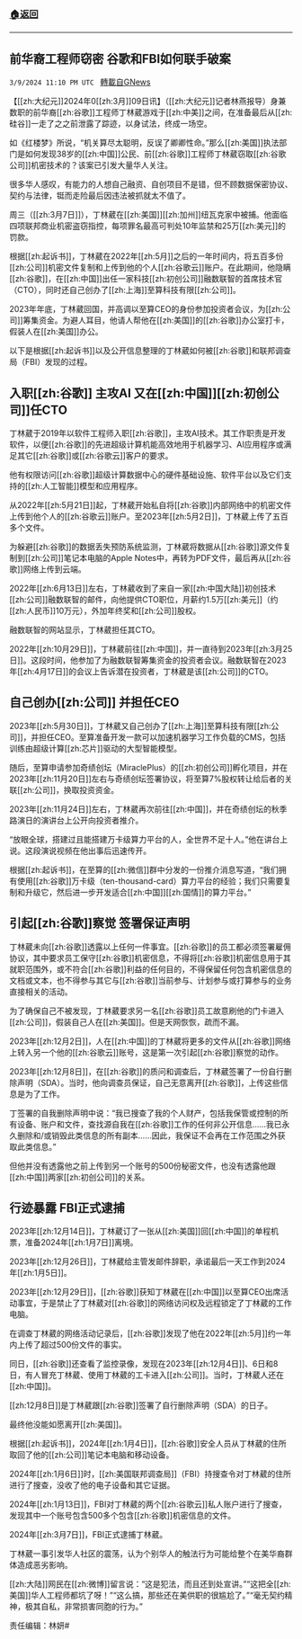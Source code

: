 ###  [:house:返回](README.md)
---


## 前华裔工程师窃密 谷歌和FBI如何联手破案
`3/9/2024 11:10 PM UTC ` [轉載自GNews](https://gnews.org/articles/2380708)

【[[zh:大纪元]]2024年0[[zh:3月]]09日讯】（[[zh:大纪元]]记者林燕报导）身兼数职的前华裔[[zh:谷歌]]工程师丁林葳游戏于[[zh:中美]]之间，在准备最后从[[zh:硅谷]]一走了之之前泄露了踪迹，以身试法，终成一场空。

如《红楼梦》所说，“机关算尽太聪明，反误了卿卿性命。”那么[[zh:美国]]执法部门是如何发现38岁的[[zh:中国]]公民、前[[zh:谷歌]]工程师丁林葳窃取[[zh:谷歌公司]]机密技术的？该案已引发大量华人关注。

很多华人感叹，有能力的人想自己融资、自创项目不是错，但不顾数据保密协议、契约与法律，铤而走险最后因违法被抓就太不值了。

周三（[[zh:3月7日]]），丁林葳在[[zh:美国]][[zh:加州]]纽瓦克家中被捕。他面临四项联邦商业机密盗窃指控，每项罪名最高可判处10年监禁和25万[[zh:美元]]的罚款。

根据[[zh:起诉书]]，丁林葳在2022年[[zh:5月]]之后的一年时间内，将五百多份[[zh:公司]]机密文件复制和上传到他的个人[[zh:谷歌云]]账户。在此期间，他隐瞒[[zh:谷歌]]，在[[zh:中国]]出任一家科技[[zh:初创公司]]融数联智的首席技术官（CTO），同时还自己创办了[[zh:上海]]至算科技有限[[zh:公司]]。

2023年年底，丁林葳回国，并高调以至算CEO的身份参加投资者会议，为[[zh:公司]]筹集资金。为避人耳目，他请人帮他在[[zh:美国]]的[[zh:谷歌]]办公室打卡，假装人在[[zh:美国]]办公。

以下是根据[[zh:起诉书]]以及公开信息整理的丁林葳如何被[[zh:谷歌]]和联邦调查局（FBI）发现的过程。

## 入职[[zh:谷歌]] 主攻AI 又在[[zh:中国]][[zh:初创公司]]任CTO

丁林葳于2019年以软件工程师入职[[zh:谷歌]]，主攻AI技术。其工作职责是开发软件，以便[[zh:谷歌]]的先进超级计算机能高效地用于机器学习、AI应用程序或满足其它[[zh:谷歌]]或[[zh:谷歌云]]客户的要求。

他有权限访问[[zh:谷歌]]超级计算数据中心的硬件基础设施、软件平台以及它们支持的[[zh:人工智能]]模型和应用程序。

从2022年[[zh:5月21日]]起，丁林葳开始私自将[[zh:谷歌]]内部网络中的机密文件上传到他个人的[[zh:谷歌云]]账户。至2023年[[zh:5月2日]]，丁林葳上传了五百多个文件。

为躲避[[zh:谷歌]]的数据丢失预防系统监测，丁林葳将数据从[[zh:谷歌]]源文件复制到[[zh:公司]]笔记本电脑的Apple Notes中，再转为PDF文件，最后再从[[zh:谷歌]]网络上传到云端。

2022年[[zh:6月13日]]左右，丁林葳收到了来自一家[[zh:中国大陆]]初创技术[[zh:公司]]融数联智的邮件，向他提供CTO职位，月薪约1.5万[[zh:美元]]（约[[zh:人民币]]10万元），外加年终奖和[[zh:公司]]股权。

融数联智的网站显示，丁林葳担任其CTO。

2022年[[zh:10月29日]]，丁林葳前往[[zh:中国]]，并一直待到2023年[[zh:3月25日]]。这段时间，他参加了为融数联智筹集资金的投资者会议。融数联智在2023年[[zh:4月17日]]的会议上告诉潜在投资者，丁林葳是该[[zh:公司]]的CTO。

## 自己创办[[zh:公司]] 并担任CEO

2023年[[zh:5月30日]]，丁林葳又自己创办了[[zh:上海]]至算科技有限[[zh:公司]]，并担任CEO。至算准备开发一款可以加速机器学习工作负载的CMS，包括训练由超级计算[[zh:芯片]]驱动的大型智能模型。

随后，至算申请参加奇绩创坛（MiraclePlus）的[[zh:初创公司]]孵化项目，并在2023年[[zh:11月20日]]左右与奇绩创坛签署协议，将至算7%股权转让给后者的关联[[zh:公司]]，换取投资资金。

2023年[[zh:11月24日]]左右，丁林葳再次前往[[zh:中国]]，并在奇绩创坛的秋季路演日的演讲台上公开向投资者推介。

“放眼全球，搭建过且能搭建万卡级算力平台的人，全世界不足十人。”他在讲台上说。这段演说视频在他出事后迅速传开。

根据[[zh:起诉书]]，在至算的[[zh:微信]]群中分发的一份推介消息写道，“我们拥有使用[[zh:谷歌]]万卡级（ten-thousand-card）算力平台的经验；我们只需要复制和升级它，然后进一步开发适合[[zh:中国]][[zh:国情]]的算力平台。”

## 引起[[zh:谷歌]]察觉 签署保证声明

丁林葳未向[[zh:谷歌]]透露以上任何一件事宜。[[zh:谷歌]]的员工都必须签署雇佣协议，其中要求员工保守[[zh:谷歌]]机密信息，不得将[[zh:谷歌]]机密信息用于其就职范围外，或不符合[[zh:谷歌]]利益的任何目的，不得保留任何包含机密信息的文档或文本，也不得参与其它与[[zh:谷歌]]当前参与、计划参与或打算参与的业务直接相关的活动。

为了确保自己不被发现，丁林葳要求另一名[[zh:谷歌]]员工故意刷他的门卡进入[[zh:公司]]，假装自己人在[[zh:美国]]。但是天网恢恢，疏而不漏。

2023年[[zh:12月2日]]，人在[[zh:中国]]的丁林葳将更多的文件从[[zh:谷歌]]网络上转入另一个他的[[zh:谷歌云]]账号，这是第一次引起[[zh:谷歌]]察觉的动作。

2023年[[zh:12月8日]]，在[[zh:谷歌]]的质问和调查后，丁林葳签署了一份自行删除声明（SDA）。当时，他向调查员保证，自己无意离开[[zh:谷歌]]，上传这些信息是为了工作。

丁签署的自我删除声明中说：“我已搜查了我的个人财产，包括我保管或控制的所有设备、账户和文件，查找源自我在[[zh:谷歌]]工作的任何非公开信息……我已永久删除和/或销毁此类信息的所有副本……因此，我保证不会再在工作范围之外获取此类信息。”

但他并没有透露他之前上传到另一个账号的500份秘密文件，也没有透露他跟[[zh:中国]]两家[[zh:初创公司]]的关系。

## 行迹暴露 FBI正式逮捕

2023年[[zh:12月14日]]，丁林葳订了一张从[[zh:美国]]回[[zh:中国]]的单程机票，准备2024年[[zh:1月7日]]离境。

2023年[[zh:12月26日]]，丁林葳给主管发邮件辞职，承诺最后一天工作到2024年[[zh:1月5日]]。

2023年[[zh:12月29日]]，[[zh:谷歌]]获知丁林葳在[[zh:中国]]以至算CEO出席活动事宜，于是禁止了丁林葳对[[zh:谷歌]]的网络访问权及远程锁定了丁林葳的工作电脑。

在调查丁林葳的网络活动记录后，[[zh:谷歌]]发现了他在2022年[[zh:5月]]约一年内上传了超过500份文件的事实。

同日，[[zh:谷歌]]还查看了监控录像，发现在2023年[[zh:12月4日]]、6日和8日，有人冒充丁林葳、使用丁林葳的工卡进入[[zh:公司]]。当时，丁林葳人还在[[zh:中国]]。

[[zh:12月8日]]是丁林葳跟[[zh:谷歌]]签署了自行删除声明（SDA）的日子。

最终他没能如愿离开[[zh:美国]]。

根据[[zh:起诉书]]，2024年[[zh:1月4日]]，[[zh:谷歌]]安全人员从丁林葳的住所取回了他的[[zh:公司]]笔记本电脑和移动设备。

2024年[[zh:1月6日]]时，[[zh:美国联邦调查局]]（FBI）持搜查令对丁林葳的住所进行了搜查，没收了他的电子设备和其它证据。

2024年[[zh:1月13日]]，FBI对丁林葳的两个[[zh:谷歌云]]私人账户进行了搜查，发现其中一个账号包含500多个包含[[zh:谷歌]]机密信息的文件。

2024年[[zh:3月7日]]，FBI正式逮捕丁林葳。

丁林葳一事引发华人社区的震荡，认为个别华人的触法行为可能给整个在美华裔群体造成恶劣影响。

[[zh:大陆]]网民在[[zh:微博]]留言说：“这是犯法，而且还到处宣讲。”“这把全[[zh:美国]]华人工程师都坑了呀！”“这么搞，那些还在美供职的很尴尬了。”“毫无契约精神，极其自私，非常损害同胞的行为。”

责任编辑：林妍#
